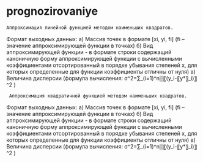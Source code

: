 # prognozirovaniye
	Аппроксимация линейной функцией методом наименьших квадратов.

Формат выходных данных:
а) Массив  точек в формате [xi, yi, fi] (fi – значение аппроксимирующей функции в точках)
б) Вид аппроксимирующей функции  - в формате строки содержащий каноничную форму аппроксимирующей функции с вычисленными коэффициентами отсортированный в порядке убывания степеней x, для которых определенные для функции коэффициенты отличны от нуля)
в) Величина дисперсии (формула вычисления: σ^2=∑_(i=1)^n▒〖(y_i-〖y*〗_i)〗^2 )

 
	 Аппроксимация квадратичной функцией методом наименьших квадратов.
   
Формат выходных данных:
а) Массив  точек в формате [xi, yi, fi] (fi – значение аппроксимирующей функции в точках)
б) Вид аппроксимирующей функции  - в формате строки содержащий каноничную форму аппроксимирующей функции с вычисленными коэффициентами отсортированный в порядке убывания степеней x, для которых определенные для функции коэффициенты отличны от нуля)
в) Величина дисперсии (формула вычисления: σ^2=∑_(i=1)^n▒〖(y_i-〖y*〗_i)〗^2 )

